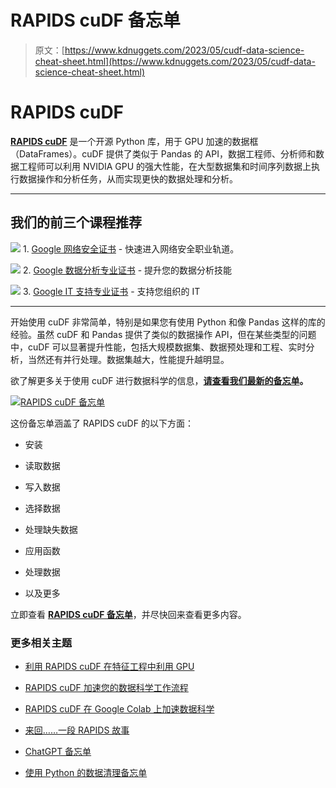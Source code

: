 # RAPIDS cuDF 备忘单

> 原文：[https://www.kdnuggets.com/2023/05/cudf-data-science-cheat-sheet.html](https://www.kdnuggets.com/2023/05/cudf-data-science-cheat-sheet.html)

# RAPIDS cuDF

**[RAPIDS cuDF](https://docs.rapids.ai/api/cudf/stable/)** 是一个开源 Python 库，用于 GPU 加速的数据框（DataFrames）。cuDF 提供了类似于 Pandas 的 API，数据工程师、分析师和数据工程师可以利用 NVIDIA GPU 的强大性能，在大型数据集和时间序列数据上执行数据操作和分析任务，从而实现更快的数据处理和分析。

* * *

## 我们的前三个课程推荐

![](../Images/0244c01ba9267c002ef39d4907e0b8fb.png) 1\. [Google 网络安全证书](https://www.kdnuggets.com/google-cybersecurity) - 快速进入网络安全职业轨道。

![](../Images/e225c49c3c91745821c8c0368bf04711.png) 2\. [Google 数据分析专业证书](https://www.kdnuggets.com/google-data-analytics) - 提升您的数据分析技能

![](../Images/0244c01ba9267c002ef39d4907e0b8fb.png) 3\. [Google IT 支持专业证书](https://www.kdnuggets.com/google-itsupport) - 支持您组织的 IT

* * *

开始使用 cuDF 非常简单，特别是如果您有使用 Python 和像 Pandas 这样的库的经验。虽然 cuDF 和 Pandas 提供了类似的数据操作 API，但在某些类型的问题中，cuDF 可以显著提升性能，包括大规模数据集、数据预处理和工程、实时分析，当然还有并行处理。数据集越大，性能提升越明显。

欲了解更多关于使用 cuDF 进行数据科学的信息，**[请查看我们最新的备忘单](https://www.kdnuggets.com/publications/sheets/RAPIDS_cuDF_Cheat_Sheet_KDnuggets.pdf)。**

[](https://www.kdnuggets.com/publications/sheets/RAPIDS_cuDF_Cheat_Sheet_KDnuggets.pdf)

[![RAPIDS cuDF 备忘单](../Images/f1be73093466ade24fe8246cb270a63a.png)](https://www.kdnuggets.com/publications/sheets/RAPIDS_cuDF_Cheat_Sheet_KDnuggets.pdf)

这份备忘单涵盖了 RAPIDS cuDF 的以下方面：

+   安装

+   读取数据

+   写入数据

+   选择数据

+   处理缺失数据

+   应用函数

+   处理数据

+   以及更多

立即查看 **[RAPIDS cuDF 备忘单](https://www.kdnuggets.com/publications/sheets/RAPIDS_cuDF_Cheat_Sheet_KDnuggets.pdf)**，并尽快回来查看更多内容。

### 更多相关主题

+   [利用 RAPIDS cuDF 在特征工程中利用 GPU](https://www.kdnuggets.com/2023/06/rapids-cudf-leverage-gpu-feature-engineering.html)

+   [RAPIDS cuDF 加速您的数据科学工作流程](https://www.kdnuggets.com/2023/04/rapids-cudf-speed-next-data-science-workflow.html)

+   [RAPIDS cuDF 在 Google Colab 上加速数据科学](https://www.kdnuggets.com/2023/01/rapids-cudf-accelerated-data-science-google-colab.html)

+   [来回……一段 RAPIDS 故事](https://www.kdnuggets.com/2023/06/back-again-rapids-tale.html)

+   [ChatGPT 备忘单](https://www.kdnuggets.com/2023/01/chatgpt-cheat-sheet.html)

+   [使用 Python 的数据清理备忘单](https://www.kdnuggets.com/2023/02/data-cleaning-python-cheat-sheet.html)
